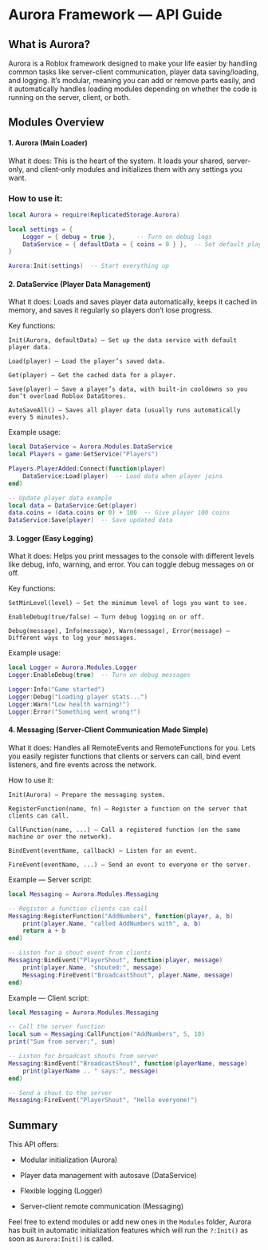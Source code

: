 # Aurora Framework — API Guide
## What is Aurora?
Aurora is a Roblox framework designed to make your life easier by handling common tasks like server-client communication, player data saving/loading, and logging. It’s modular, meaning you can add or remove parts easily, and it automatically handles loading modules depending on whether the code is running on the server, client, or both.

## Modules Overview
#### 1. Aurora (Main Loader)
What it does:
This is the heart of the system. It loads your shared, server-only, and client-only modules and initializes them with any settings you want.

### How to use it:

```lua
local Aurora = require(ReplicatedStorage.Aurora)

local settings = {
    Logger = { debug = true },      -- Turn on debug logs
    DataService = { defaultData = { coins = 0 } },  -- Set default player data
}

Aurora:Init(settings)  -- Start everything up
```
#### 2. DataService (Player Data Management)
What it does:
Loads and saves player data automatically, keeps it cached in memory, and saves it regularly so players don’t lose progress.

Key functions:

``` Init(Aurora, defaultData) — Set up the data service with default player data. ```

```Load(player) — Load the player’s saved data. ```

```Get(player) — Get the cached data for a player.```

```Save(player) — Save a player’s data, with built-in cooldowns so you don’t overload Roblox DataStores.```

```AutoSaveAll() — Saves all player data (usually runs automatically every 5 minutes).```

Example usage:

```lua
local DataService = Aurora.Modules.DataService
local Players = game:GetService("Players")

Players.PlayerAdded:Connect(function(player)
    DataService:Load(player)  -- Load data when player joins
end)

-- Update player data example
local data = DataService:Get(player)
data.coins = (data.coins or 0) + 100  -- Give player 100 coins
DataService:Save(player)  -- Save updated data
```
#### 3. Logger (Easy Logging)
What it does:
Helps you print messages to the console with different levels like debug, info, warning, and error. You can toggle debug messages on or off.

Key functions:

```SetMinLevel(level) — Set the minimum level of logs you want to see.```

```EnableDebug(true/false) — Turn debug logging on or off.```

```Debug(message), Info(message), Warn(message), Error(message) — Different ways to log your messages.```

Example usage:

```lua
local Logger = Aurora.Modules.Logger
Logger:EnableDebug(true)  -- Turn on debug messages

Logger:Info("Game started")
Logger:Debug("Loading player stats...")
Logger:Warn("Low health warning!")
Logger:Error("Something went wrong!")
```
#### 4. Messaging (Server-Client Communication Made Simple)
What it does:
Handles all RemoteEvents and RemoteFunctions for you. Lets you easily register functions that clients or servers can call, bind event listeners, and fire events across the network.

How to use it:

```Init(Aurora) — Prepare the messaging system.```

```RegisterFunction(name, fn) — Register a function on the server that clients can call.```

```CallFunction(name, ...) — Call a registered function (on the same machine or over the network).```

```BindEvent(eventName, callback) — Listen for an event.```

```FireEvent(eventName, ...) — Send an event to everyone or the server.```

Example — Server script:

```lua
local Messaging = Aurora.Modules.Messaging

-- Register a function clients can call
Messaging:RegisterFunction("AddNumbers", function(player, a, b)
    print(player.Name, "called AddNumbers with", a, b)
    return a + b
end)

-- Listen for a shout event from clients
Messaging:BindEvent("PlayerShout", function(player, message)
    print(player.Name, "shouted:", message)
    Messaging:FireEvent("BroadcastShout", player.Name, message)
end)
```
Example — Client script:

```lua
local Messaging = Aurora.Modules.Messaging

-- Call the server function
local sum = Messaging:CallFunction("AddNumbers", 5, 10)
print("Sum from server:", sum)

-- Listen for broadcast shouts from server
Messaging:BindEvent("BroadcastShout", function(playerName, message)
    print(playerName .. " says:", message)
end)

-- Send a shout to the server
Messaging:FireEvent("PlayerShout", "Hello everyone!")
```

## Summary

This API offers:

-   Modular initialization (Aurora)
    
-   Player data management with autosave (DataService)
    
-   Flexible logging (Logger)
    
-   Server-client remote communication (Messaging)
    

Feel free to extend modules or add new ones in the `Modules` folder, Aurora has built in automatic initialization features which will run the ```?:Init()``` as soon as ```Aurora:Init()``` is called.
